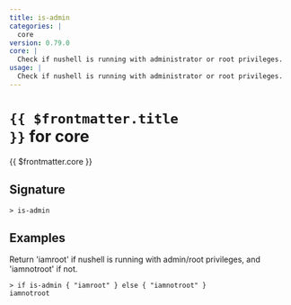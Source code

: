 ```yaml
---
title: is-admin
categories: |
  core
version: 0.79.0
core: |
  Check if nushell is running with administrator or root privileges.
usage: |
  Check if nushell is running with administrator or root privileges.
---
```


# <code>{{ $frontmatter.title }}</code> for core

<div class='command-title'>{{ $frontmatter.core }}</div>

## Signature

```> is-admin ```

## Examples

Return 'iamroot' if nushell is running with admin/root privileges, and 'iamnotroot' if not.
```shell
> if is-admin { "iamroot" } else { "iamnotroot" }
iamnotroot
```
